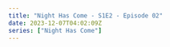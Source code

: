 ```yaml
---
title: "Night Has Come - S1E2 - Episode 02"
date: 2023-12-07T04:02:09Z
series: ["Night Has Come"]
---
```



<mux-player stream-type="on-demand"
  src="https://kp3d-my.sharepoint.com/personal/ryoo_kp3d_onmicrosoft_com/_layouts/15/download.aspx?share=EZ7qgTaExaRPvdmjcfIv6j8Bozk3oWS_NWTa0w1--1DJUg" prefer-playback="mse" controls>
  </mux-player>
  
  
  <script src="https://cdn.jsdelivr.net/npm/@mux/mux-player"></script>
  
 <script type="application/ld+json">
 {
  "@context": "https://schema.org/",
  "@type": "VideoObject",
  "name": "Night Has Come - S1E2 - Episode 02",
  "contentUrl": "https://stream.mux.com/Rw9uGsLTCWm9WAUBqFKJeH21VG1agHeFl6Jm1e9BrGY.m3u8",
  "thumbnailUrl": "https://www.themoviedb.org/t/p/original/aGuBIB79vDDQKcsQUIF5fa5P07b.jpg?width=314&fit_mode=preserve&time=25",
  "uploadDate": "2023-12-07T04:02:09Z",
}

</script>